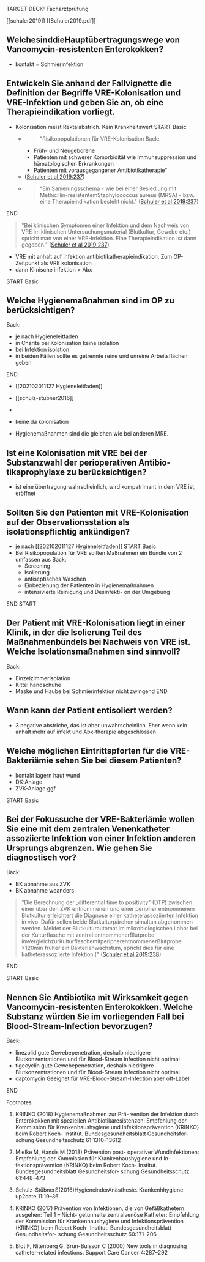 TARGET DECK: Facharztprüfung

 [[schuler2019]]
 [[Schuler2019.pdf]]

## WelchesinddieHauptübertragungswege von Vancomycin-resistenten Enterokokken?
- kontakt = Schmierinfektion
## Entwickeln Sie anhand der Fallvignette die Definition der Begriffe VRE-Kolonisation und VRE-Infektion und geben Sie an, ob eine Therapieindikation vorliegt.
- Kolonisation meist Rektalabstrich. Kein Krankheitswert
START
Basic
	- > "Risikopopulationen für VRE-Kolonisation
Back:
		- Früh- und Neugeborene
		- Patienten mit schwerer Komorbidität wie Immunsuppression und hämatologischen Erkrankungen
		- Patienten mit vorausgegangener Antibiotikatherapie" 
	- ([Schuler et al 2019:237](zotero://open-pdf/library/items/88DYBQIS?page=2))
	- > "Ein Sanierungsschema - wie bei einer Besiedlung mit Methicillin-resistentemStaphylococcus aureus (MRSA) - bzw. eine Therapieindikation besteht nicht." ([Schuler et al 2019:237](zotero://open-pdf/library/items/88DYBQIS?page=2))
<!--ID: 1637670411618-->
END

> "Bei klinischen Symptomen einer Infektion und dem Nachweis von VRE im klinischen Untersuchungsmaterial (Blutkultur, Gewebe etc.) spricht man von einer VRE-Infektion. Eine Therapieindikation ist dann gegeben." ([Schuler et al 2019:237](zotero://open-pdf/library/items/88DYBQIS?page=2))
- VRE mit anhalt auf infektion antibiotikatherapieindikation. Zum OP-Zeitpunkt als VRE kolonisation
- dann Klinische infektion > Abx

START
Basic
## Welche Hygienemaßnahmen sind im OP zu berücksichtigen?
Back:
- je nach Hygieneleitfaden
- in Charite bei Kolonisation keine isolation
- bei Infektion isolation
- in beiden Fällen sollte es getrennte reine und unreine Arbeitsflächen geben
<!--ID: 1637670411666-->
END
- [[202102011127 Hygieneleitfaden]]
- [[schulz-stubner2016]]
- 


- keine da kolonisation
- Hygienemaßnahmen sind die gleichen wie bei anderen MRE. 
## Ist eine Kolonisation mit VRE bei der Substanzwahl der perioperativen Antibio- tikaprophylaxe zu berücksichtigen?
- ist eine übertragung wahrscheinlich, wird kompatrimant in dem VRE ist, eröffnet
## Sollten Sie den Patienten mit VRE-Kolonisation auf der Observationsstation als isolationspflichtig ankündigen?
- je nach [[202102011127 Hygieneleitfaden]]
START
Basic
- Bei Risikopopulation für VRE sollten Maßnahmen ein Bundle von 2 umfassen aus
Back:
	-  Screening
	-  Isolierung
	-  antiseptisches Waschen
	-  Einbeziehung der Patienten in Hygienemaßnahmen
	-  intensivierte Reinigung und Desinfekti- on der Umgebung
<!--ID: 1637670411678-->
END
START
## Der Patient mit VRE-Kolonisation liegt in einer Klinik, in der die Isolierung Teil des Maßnahmenbündels bei Nachweis von VRE ist. Welche Isolationsmaßnahmen sind sinnvoll?
Back:
- Einzelzimmerisolation
- Kittel handschuhe
- Maske und Haube bei Schmierinfektion nicht zwingend
END
## Wann kann der Patient entisoliert werden? 
- 3 negative abstriche, das ist aber unwahrscheinlich. Eher wenn kein anhalt mehr auf infekt und Abx-therapie abgeschlossen
## Welche möglichen Eintrittspforten für die VRE-Bakteriämie sehen Sie bei diesem Patienten?
- kontakt lagern haut wund
- DK-Anlage
- ZVK-Anlage ggf. 

START
Basic
## Bei der Fokussuche der VRE-Bakteriämie wollen Sie eine mit dem zentralen Venenkatheter assoziierte Infektion von einer Infektion anderen Ursprungs abgrenzen. Wie gehen Sie diagnostisch vor?
Back:
- BK abnahme aus ZVK
- BK abnahme woanders
> "Die Berechnung der „differential time to positivity" (DTP) zwischen einer über den ZVK entnommenen und einer peripher entnommenen Blutkultur erleichtert die Diagnose einer katheterassoziierten Infektion in vivo. Dafür sollen beide Blutkulturpärchen simultan abgenommen werden. Meldet der Blutkulturautomat im mikrobiologischen Labor bei der Kulturflasche mit zentral entnommenerBlutprobe imVergleichzurKulturflaschemitperipherentnommenerBlutprobe >120min früher ein Bakterienwachstum, spricht dies für eine katheterassoziierte Infektion [" ([Schuler et al 2019:238](zotero://open-pdf/library/items/88DYBQIS?page=3))
<!--ID: 1637670411684-->
END

START
Basic
## Nennen Sie Antibiotika mit Wirksamkeit gegen Vancomycin-resistenten Enterokokken. Welche Substanz würden Sie im vorliegenden Fall bei Blood-Stream-Infection bevorzugen?
Back:
- linezolid gute Gewebepenetration, deshalb niedrigere Blutkonzentrationen und für Blood-Stream infection nicht optimal
- tigecyclin gute Gewebepenetration, deshalb niedrigere Blutkonzentrationen und für Blood-Stream infection nicht optimal
- daptomycin Geeignet für VRE-Blood-Stream-Infection aber off-Label
<!--ID: 1637670411691-->
END

Footnotes
 

1. KRINKO (2018) Hygienemaßnahmen zur Prä- vention der Infektion durch Enterokokken mit speziellen Antibiotikaresistenzen: Empfehlung der Kommission für Krankenhaushygiene und Infektionsprävention (KRINKO) beim Robert Koch- Institut. Bundesgesundheitsblatt Gesundheitsfor- schung Gesundheitsschutz 61:1310–13612

2. Mielke M, Hansis M (2018) Prävention post- operativer Wundinfektionen: Empfehlung der Kommission für Krankenhaushygiene und In- fektionsprävention (KRINKO) beim Robert Koch- Institut. Bundesgesundheitsblatt Gesundheitsfor- schung Gesundheitsschutz 61:448–473

3. Schulz-StübnerS(2016)HygieneinderAnästhesie. Krankenhhygiene up2date 11:19–36

4. KRINKO (2017) Prävention von Infektionen, die von Gefäßkathetern ausgehen: Teil 1 – Nicht- getunnelte zentralvenöse Katheter: Empfehlung der Kommission für Krankenhaushygiene und Infektionsprävention (KRINKO) beim Robert Koch- Institut. Bundesgesundheitsblatt Gesundheitsfor- schung Gesundheitsschutz 60:171–206

5. Blot F, Nitenberg G, Brun-Buisson C (2000) New tools in diagnosing catheter-related infections. Support Care Cancer 4:287–292
